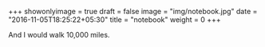 +++
showonlyimage = true
draft = false
image = "img/notebook.jpg"
date = "2016-11-05T18:25:22+05:30"
title = "notebook"
weight = 0
+++

And I would walk 10,000 miles.


